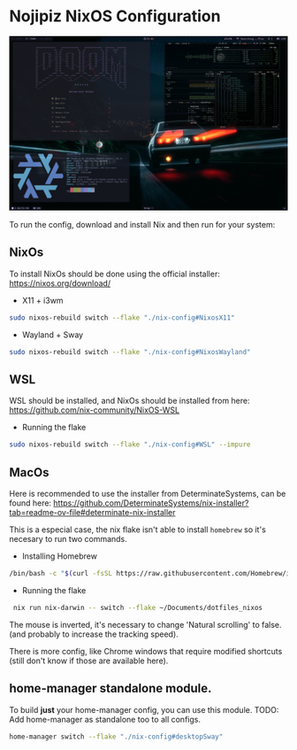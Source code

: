 # Nojipiz NixOS Configuration

![Desktop Preview](https://github.com/nojipiz/dotfiles_nixos/blob/main/media/screenshot/desktop.png?raw=true)

To run the config, download and install Nix and then run for your system:

## NixOs
To install NixOs should be done using the official installer: https://nixos.org/download/

- X11 + i3wm
```bash
sudo nixos-rebuild switch --flake "./nix-config#NixosX11"
```

- Wayland + Sway
```bash
sudo nixos-rebuild switch --flake "./nix-config#NixosWayland"
```

## WSL
WSL should be installed, and NixOs should be installed from here: https://github.com/nix-community/NixOS-WSL

- Running the flake
```bash
sudo nixos-rebuild switch --flake "./nix-config#WSL" --impure
```

## MacOs
Here is recommended to use the installer from DeterminateSystems, can be found here: https://github.com/DeterminateSystems/nix-installer?tab=readme-ov-file#determinate-nix-installer

This is a especial case, the nix flake isn't able to install `homebrew` so it's necesary to run two commands.
- Installing Homebrew
```bash
/bin/bash -c "$(curl -fsSL https://raw.githubusercontent.com/Homebrew/install/HEAD/install.sh)"
```

- Running the flake
```bash
 nix run nix-darwin -- switch --flake ~/Documents/dotfiles_nixos
```

The mouse is inverted, it's necessary to change 'Natural scrolling' to false. (and probably to increase the tracking speed).

There is more config, like Chrome windows that require modified shortcuts (still don't know if those are available here).

## home-manager standalone module.
To build **just** your home-manager config, you can use this module.
TODO: Add home-manager as standalone too to all configs.
```bash
home-manager switch --flake "./nix-config#desktopSway"
```
